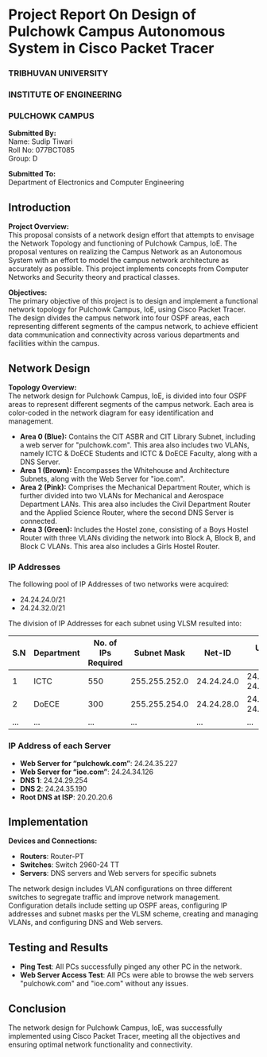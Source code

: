 # Project Report On Design of Pulchowk Campus Autonomous System in Cisco Packet Tracer

### TRIBHUVAN UNIVERSITY
### INSTITUTE OF ENGINEERING
### PULCHOWK CAMPUS

**Submitted By:**  
Name: Sudip Tiwari  
Roll No: 077BCT085  
Group: D  

**Submitted To:**  
Department of Electronics and Computer Engineering  

## Introduction
**Project Overview:**  
This proposal consists of a network design effort that attempts to envisage the Network Topology and functioning of Pulchowk Campus, IoE. The proposal ventures on realizing the Campus Network as an Autonomous System with an effort to model the campus network architecture as accurately as possible. This project implements concepts from Computer Networks and Security theory and practical classes.

**Objectives:**  
The primary objective of this project is to design and implement a functional network topology for Pulchowk Campus, IoE, using Cisco Packet Tracer. The design divides the campus network into four OSPF areas, each representing different segments of the campus network, to achieve efficient data communication and connectivity across various departments and facilities within the campus.

## Network Design
**Topology Overview:**  
The network design for Pulchowk Campus, IoE, is divided into four OSPF areas to represent different segments of the campus network. Each area is color-coded in the network diagram for easy identification and management.

- **Area 0 (Blue):** Contains the CIT ASBR and CIT Library Subnet, including a web server for "pulchowk.com". This area also includes two VLANs, namely ICTC & DoECE Students and ICTC & DoECE Faculty, along with a DNS Server.
- **Area 1 (Brown):** Encompasses the Whitehouse and Architecture Subnets, along with the Web Server for "ioe.com".
- **Area 2 (Pink):** Comprises the Mechanical Department Router, which is further divided into two VLANs for Mechanical and Aerospace Department LANs. This area also includes the Civil Department Router and the Applied Science Router, where the second DNS Server is connected.
- **Area 3 (Green):** Includes the Hostel zone, consisting of a Boys Hostel Router with three VLANs dividing the network into Block A, Block B, and Block C VLANs. This area also includes a Girls Hostel Router.

### IP Addresses
The following pool of IP Addresses of two networks were acquired:
- 24.24.24.0/21
- 24.24.32.0/21

The division of IP Addresses for each subnet using VLSM resulted into:

| S.N | Department | No. of IPs Required | Subnet Mask | Net-ID | Usable IP Range | Broadcast Address |
|-----|------------|---------------------|-------------|--------|-----------------|-------------------|
| 1 | ICTC | 550 | 255.255.252.0 | 24.24.24.0 | 24.24.24.1 - 24.24.26.254 | 24.24.27.255 |
| 2 | DoECE | 300 | 255.255.254.0 | 24.24.28.0 | 24.24.28.1 - 24.24.29.254 | 24.24.29.255 |
| ... | ... | ... | ... | ... | ... | ... |

### IP Address of each Server
- **Web Server for “pulchowk.com”**: 24.24.35.227
- **Web Server for “ioe.com”**: 24.24.34.126
- **DNS 1**: 24.24.29.254
- **DNS 2**: 24.24.35.190
- **Root DNS at ISP**: 20.20.20.6

## Implementation
**Devices and Connections:**  
- **Routers**: Router-PT
- **Switches**: Switch 2960-24 TT
- **Servers**: DNS servers and Web servers for specific subnets

The network design includes VLAN configurations on three different switches to segregate traffic and improve network management. Configuration details include setting up OSPF areas, configuring IP addresses and subnet masks per the VLSM scheme, creating and managing VLANs, and configuring DNS and Web servers.

## Testing and Results
- **Ping Test**: All PCs successfully pinged any other PC in the network.
- **Web Server Access Test**: All PCs were able to browse the web servers "pulchowk.com" and "ioe.com" without any issues.

## Conclusion
The network design for Pulchowk Campus, IoE, was successfully implemented using Cisco Packet Tracer, meeting all the objectives and ensuring optimal network functionality and connectivity.
